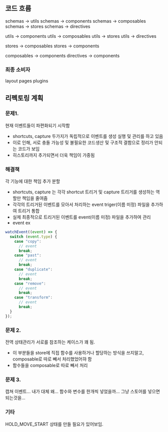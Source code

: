 ## 코드 흐름

schemas -> utils
schemas -> components
schemas -> composables
schemas -> stores
schemas -> directives

utils -> components
utils -> composables
utils -> stores
utils -> directives

stores -> composables
stores -> components

composables -> components
directives -> components

### 최종 소비자

layout
pages
plugins

## 리펙토링 계획

### 문제1.

현재 이벤트들이 파편화되기 시작함

- shortcuts, capture 두가지가 독립적으로 이벤트를 생성 실행 및 관리를 하고 있음
- 이로 인해, 서로 충돌 가능성 및 불필요한 코드생산 및 구조적 결함으로 정리가 안되는 코드가 보임
- 히스토리까지 추가되면서 더욱 책임이 가중됨

### 해결책

각 기능에 대한 책임 추가 분할

- shortcuts, capture 는 각각 shortcut 트리거 및 capture 트리거를 생성하는 역할만 책임을 줄여줌
- 각각의 트리거된 이벤트를 모아서 처리하는 event triger(이름 미정) 파일을 추가하여 트리거 통합
- 실제 최종적으로 트리거된 이벤트를 event(이름 미정) 파일을 추가하여 관리
- event ex

```ts
watchEvent((event) => {
  switch (event.type) {
    case "copy":
      // event
      break;
    case "past":
      // event
      break;
    case "duplicate":
      // event
      break;
    case "remove":
      // event
      break;
    case "transform":
      // event
      break;
  }
});
```

### 문제 2.

전역 상태관리가 서로를 참조하는 케이스가 꽤 됨.

- 이 부분들을 store에 직접 함수를 사용하거나 할당하는 방식을 쓰지말고, composable로 따로 빼서 처리했었어햐 함
- 함수들을 composable로 따로 빼서 처리

### 문제 3.

캡쳐 이벤트... 내가 대체 왜... 함수와 변수를 한개씩 넣었을까... 그냥 스토어를 넣으면 되는것을...

### 기타

HOLD_MOVE_START 상태를 만들 필요가 있어보임.
